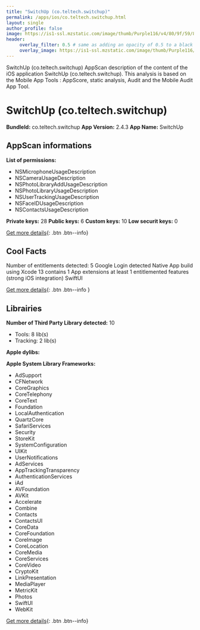 ```yaml
---
title: "SwitchUp (co.teltech.switchup)"
permalink: /apps/ios/co.teltech.switchup.html
layout: single
author_profile: false
image: https://is1-ssl.mzstatic.com/image/thumb/Purple116/v4/80/9f/59/809f5906-7ef5-0c77-262d-e77703c5a97c/AppIcon-0-1x_U007emarketing-0-8-0-85-220.png/512x512bb.jpg
header: 
     overlay_filter: 0.5 # same as adding an opacity of 0.5 to a black background
     overlay_image: https://is1-ssl.mzstatic.com/image/thumb/Purple116/v4/80/9f/59/809f5906-7ef5-0c77-262d-e77703c5a97c/AppIcon-0-1x_U007emarketing-0-8-0-85-220.png/512x512bb.jpg
---
```

SwitchUp (co.teltech.switchup) AppScan description of the content of the iOS application SwitchUp (co.teltech.switchup). This analysis is based on the Mobile App Tools : AppScore, static analysis, Audit and the Mobile Audit App Tool.

# SwitchUp (co.teltech.switchup)

**BundleId:** co.teltech.switchup
**App Version:** 2.4.3
**App Name:** SwitchUp


## AppScan informations 

**List of permissions:** 
- NSMicrophoneUsageDescription
- NSCameraUsageDescription
- NSPhotoLibraryAddUsageDescription
- NSPhotoLibraryUsageDescription
- NSUserTrackingUsageDescription
- NSFaceIDUsageDescription
- NSContactsUsageDescription
  
  
**Private keys:** 28
**Public keys:** 6
**Custom keys:** 10
**Low securit keys:** 0
  
[Get more details](/pricing.html){: .btn .btn--info}

## Cool Facts

Number of entitlements detected: 5
Google Login detected
Native App
build using Xcode 13
contains 1 App extensions
at least 1 entitlemented features (strong iOS integration)
SwiftUI
  
[Get more details](/pricing.html){: .btn .btn--info }

## Librairies 
**Number of Third Party Library detected:** 10
- Tools: 8 lib(s)
- Tracking: 2 lib(s)


**Apple dylibs:**


**Apple System Library Frameworks:**
- AdSupport
- CFNetwork
- CoreGraphics
- CoreTelephony
- CoreText
- Foundation
- LocalAuthentication
- QuartzCore
- SafariServices
- Security
- StoreKit
- SystemConfiguration
- UIKit
- UserNotifications
- AdServices
- AppTrackingTransparency
- AuthenticationServices
- iAd
- AVFoundation
- AVKit
- Accelerate
- Combine
- Contacts
- ContactsUI
- CoreData
- CoreFoundation
- CoreImage
- CoreLocation
- CoreMedia
- CoreServices
- CoreVideo
- CryptoKit
- LinkPresentation
- MediaPlayer
- MetricKit
- Photos
- SwiftUI
- WebKit


  
[Get more details](/pricing.html){: .btn .btn--info}

